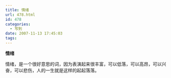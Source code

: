 ```yaml
---
title: 情绪
url: 478.html
id: 478
categories:
  - 写到
date: 2007-11-13 17:45:03
tags:
---
```


**情绪**

  
情绪，是一个很好意思的词，因为表演起来很丰富，可以低落，可以高昂，可以兴奋，可以悲伤，人的一生就是这样的起起落落。
